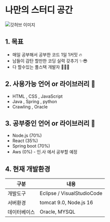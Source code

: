 # 나만의 스터디 공간
![깃허브 이미지](https://user-images.githubusercontent.com/104408863/179223339-9c3d4617-be56-452b-9632-a7033a8a7111.png)

## 1. 목표 
* 매일 공부해서 공부한 코드 1일 1커밋 🔥
* 남들이 감탄 할만한 코딩 실력 갖추기 ✨😎
* 다 할수있는 풀스택 개발자 👨🏻‍💻


## 2. 사용가능 언어 or 라이브러리 🤗
* HTML , CSS , JavaScript
* Java  , Spring , python
* Crawling , Oracle

## 3. 공부중인 언어 or 라이브러리 🚀
* Node.js (70%)
* React (35%)  
* Spring boot (70%) 
* Aws (0%) - 인.사 에서 공부할 예정

## 4. 현재 개발환경
|구분|내용|
|------|---|
|개발도구|Eclipse / VisualStudioCode|
|서버환경|tomcat 9.0, Node.js 16|
|데이터베이스|Oracle, MYSQL|

